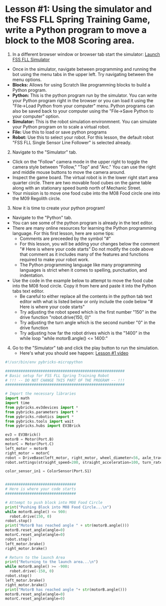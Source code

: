 # Lesson #1: Using the simulator and the FSS FLL Spring Training Game, write a Python program to move a block to the M08 Scoring area.

1. In a different browser window or browser tab start the simulator: [Launch FSS FLL Simulator](https://kmortime.github.io/gears_pybricks/public/)
  * Once in the simulator, navigate between programming and running the bot using the menu tabs in the upper left.  Try navigating between the menu options.
  * **Blocks:** Allows for using Scratch like programming blocks to build a Python program.  
  * **Python:** This is the python program run by the simulator.  You can write your Python program right in the browser or you can load it using the "File->Load Python from your computer" menu.  Python programs can also be saved back to your computer using the "File->Save Python to your computer" option.
  * **Simulator:** This is the robot simulation environmnent.  You can simulate your Python program on to scale a virtual robot.
  * **File:** Use this to load or save python programs
  * **Robot:** Use this to select your robot.  For this lesson, the default robot "FSS FLL Single Sensor Line Follower" is selected already.

2. Navigate to the "Simulator" tab.  
  * Click on the "Follow" camera mode in the upper right to toggle the camera style between "Follow," "Top" and "Arc."  You can use the right and middle mouse buttons to move the camera around.
  * Inspect the game board.  The virtual robot is in the lower right start area quarter circle.  There are two movable food cubes on the game table along with an stationary speed bumb north of Mechanic Street. 
  * Your mission is to move one food cube into the M08 Food circle one into the M09 Regolith circle.
   
3. Now it is time to create your python program!
  * Navigate to the "Python" tab.
  * You can see some of the python program is already in the text editor.
  * There are many online resources for learning the Python programming language.  For this first lesson, here are some tips:
    * Comments are preceeded by the symbol "#"
    * For this lesson, you will be adding your changes below the comment "# Here is where your code starts"  Do not modify the code above that comment as it includes many of the features and functions required to make your robot work.
    * The Python programming language like many programming languages is strict when it comes to spelling, punctuation, and indentation.  
  * Use the code in the example below to attempt to move the food cube into the M08 food circle.  Copy it from here and paste it into the Python tabs text editor.
    * Be careful to either replace all the contents in the python tab text editor with what is listed below or only include the code below "# Here is where your code starts"  
    * Try adjusting the robot speed which is the first number "150" in the drive function "robot.drive(150, 0)"
    * Try adjusting the turn angle which is the second number "0" in the drive function
    * Try adjusting how far the robot drives which is the "1400" in the while loop "while motorB.angle() <= 1400:"

4. Go to the "Simulator" tab and click the play button to run the simulation.
    * Here's what you should see happen: [Lesson #1 video](https://www.youtube.com/watch?v=i261_M4IzYk) 



```python
#!/usr/bin/env pybricks-micropython

######################################################
# Basic setup for FSS FLL Spring Training Robot
# !!! -- DO NOT CHANGE THIS PART OF THE PROGRAM -- !!!
######################################################

# Import the necessary libraries
import math
import time
from pybricks.ev3devices import *
from pybricks.parameters import *
from pybricks.robotics import *
from pybricks.tools import wait
from pybricks.hubs import EV3Brick

ev3 = EV3Brick()
motorB = Motor(Port.B)
motorC = Motor(Port.C)
left_motor = motorB
right_motor = motorC
robot = DriveBase(left_motor, right_motor, wheel_diameter=56, axle_track=108)
robot.settings(straight_speed=200, straight_acceleration=100, turn_rate=100)

color_sensor_in1 = ColorSensor(Port.S1)


################################
# Here is where your code starts
################################

# Attempt to push block into M08 Food Circle
print("Pushing Block into M08 Food Circle...\n")
while motorB.angle() <= 900:
  robot.drive(150, 0)
robot.stop()
print("MotorB has reached angle " + str(motorB.angle()))
motorB.reset_angle(angle=0)
motorC.reset_angle(angle=0)
robot.stop()
left_motor.brake()
right_motor.brake()

# Return to the launch Area
print("Returning to the launch area...\n")
while motorB.angle() >= -900:
  robot.drive(-150, 0)
robot.stop()
left_motor.brake()
right_motor.brake()
print("MotorB has reached angle "+ str(motorB.angle()))
motorB.reset_angle(angle=0)
motorC.reset_angle(angle=0)
```

